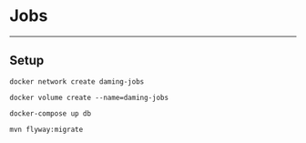 # Jobs
----

## Setup

```shell script
docker network create daming-jobs
```

```shell script
docker volume create --name=daming-jobs
```

```shell script
docker-compose up db
```

```shell script
mvn flyway:migrate
```